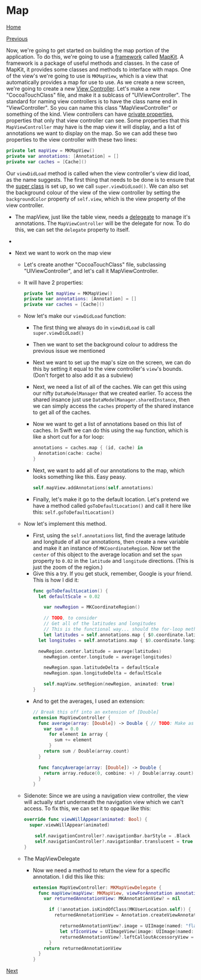 # Map
[Home](Scavenger.md)

[Previous](models.md)

Now, we're going to get started on building the map portion of the application. To do this, we're going to use a [framework]() called [MapKit](). A framework is a package of useful methods and classes. In the case of MapKit, it provides some classes and methods to interface with maps. One of the view's we're going to use is `MKMapView`, which is a view that automatically provides a map for use to use. As we create a new screen, we're going to create a new [View Controller](). Let's make a new "CocoaTouchClass" file, and make it a sublcass of "UIViewController".
The standard for naming view controllers is to have the class name end in "ViewController". So you can name this class "MapViewController" or something of the kind.
View controllers can have [private properties](), properties that only that view controller can see. Some properties that this `MapViewController` may have is the map view it will display, and a list of annotations we want to display on the map. So we can add these two properties to the view controller with these two lines:
```swift
private let mapView = MKMapView()
private var annotations: [Annotation] = []
private var caches = [Cache]()
```

Our `viewDidLoad` method is called when the view controller's view did load, as the name suggests. The first thing that needs to be done is to ensure that the [super class]() is set up, so we call `super.viewDidLoad()`. We can also set the background colour of the view of the view controller by setting the `backgroundColor` property of `self.view`, which is the view property of the view controller.

- The mapView, just like the table view, needs a [delegeate]() to manage it's annotations. The `MapViewController` will be the delegate for now. To do this, we can set the `delegate` property to itself.
- 

- Next we want to work on the map view
  - Let's create another "CocoaTouchClass" file, subclassing "UIViewController", and let's call it MapViewController.
  - It will have 2 properties:
    ```swift
    private let mapView = MKMapView()
    private var annotations: [Annotation] = []
    private var caches = [Cache]()
    ```
  - Now let's make our `viewDidLoad` function:
    - The first thing we always do in `viewDidLoad` is call `super.viewDidLoad()`
    - Then we want to set the background colour to address the previous issue we mentioned
  
    - Next we want to set up the map's size on the screen, we can do this by setting it equal to the view controller's `view`'s bounds. (Don't forget to also add it as a subview)
  
    - Next, we need a list of all of the caches. We can get this using our nifty `DataModelManager` that we created earlier. To access the shared insance just use `DataModelManager.sharedInstance`, then we can simply access the `caches` property of the shared instance to get all of the caches. 
    - Now we want to get a list of annotations based on this list of caches. In Swift we can do this using the `map` function, which is like a short cut for a for loop:
      ```swift
      annotations = caches.map { (id, cache) in
        Annotation(cache: cache)
      }
      ```
    - Next, we want to add all of our annotations to the map, which looks something like this. Easy peasy.
      ```swift
      self.mapView.addAnnotations(self.annotations)
      ``` 
    - Finally, let's make it go to the default location. Let's pretend we have a method called `goToDefaultLocation()` and call it here like this: `self.goToDefaultLocation()`
    
  - Now let's implement this method.
    - First, using the `self.annotations` list, find the average latitude and longitude of all our annotations, then create a new variable and make it an instance of `MKCoordinateRegion`. Now set the `center` of this object to the average location and set the `span` property to `0.02` in the `latitude` and `longitude` directions. (This is just the zoom of the region.)
    - Give this a try. If you get stuck, remember, Google is your friend. This is how I did it:
      ```swift
      func goToDefaultLocation() {
        let defaultScale = 0.02

          var newRegion = MKCoordinateRegion()

          // TODO, to consider
          // Get all of the latitudes and longitudes
          // This is the functional way... should the for-loop method be shown?
          let latitudes = self.annotations.map { $0.coordinate.latitude }
        let longitudes = self.annotations.map { $0.coordinate.longitude }

        newRegion.center.latitude = average(latitudes)
          newRegion.center.longitude = average(longitudes)

          newRegion.span.latitudeDelta = defaultScale
          newRegion.span.longitudeDelta = defaultScale

          self.mapView.setRegion(newRegion, animated: true)
      }
      ```
    - And to get the averages, I used an extension:
      ```swift
      // Break this off into an extension of [Double]
      extension MapViewController {
        func average(array: [Double]) -> Double { // TODO: Make as an extension of array
          var sum = 0.0
            for element in array {
              sum += element
            }
          return sum / Double(array.count)
        }

        func fancyAverage(array: [Double]) -> Double {
          return array.reduce(0, combine: +) / Double(array.count)
        }
      }
      ``` 
  - Sidenote: Since we are using a navigation view controller, the view will actually start underneath the navigation view which we can't access. To fix this, we can set it to opaque like this:
    ```swift
    override func viewWillAppear(animated: Bool) {
      super.viewWillAppear(animated)

        self.navigationController?.navigationBar.barStyle = .Black
        self.navigationController?.navigationBar.translucent = true
    }
    ```
  - The MapViewDelegate
    - Now we need a method to return the view for a specific annotation. I did this like this:
      ```swift
      extension MapViewController: MKMapViewDelegate {
        func mapView(mapView: MKMapView, viewForAnnotation annotation: MKAnnotation) -> MKAnnotationView? {
          var returnedAnnotationView: MKAnnotationView? = nil

            if (!annotation.isKindOfClass(MKUserLocation.self)) {
              returnedAnnotationView = Annotation.createViewAnnotationForMapView(self.mapView, annotation: annotation)

                returnedAnnotationView?.image = UIImage(named: "flag")
                let sfIconView = UIImageView(image: UIImage(named: "SFIcon"))
                returnedAnnotationView?.leftCalloutAccessoryView = sfIconView
            }
          return returnedAnnotationView
        }
      }
      ```
      
[Next](found.md)
